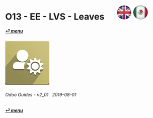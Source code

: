 # O13 - EE - LVS - Leaves &nbsp;&nbsp;&nbsp;&nbsp; [![en-uk](/doc/img/en-uk_flag_button_small.png)](/en-uk/o13/ee/lvs/en-uk-o13-ee-lun-lunch-guides.md) [ ![es-mx](/doc/img/es-mx_flag_button_small.png)](/es-mx/o13/ee/lvs/es-mx-o13-ee-lun-lunch-guides.md)
#### [_&#x23CE; menu_](/en-uk/o13/ee/en-uk-o13-ee-guides-menu.md)  
### ![lvs](/doc/img/leaves.png)
	
###### Odoo Guides - v2_01 &nbsp; 2019-08-01  
**[_&#x23CE; menu_](/en-uk/o13/ee/en-uk-o13-ee-guides-menu.md)**  
